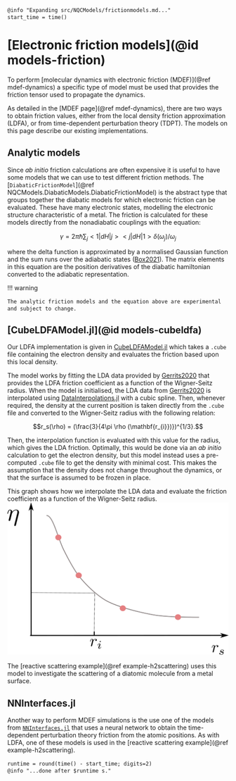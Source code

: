```@setup logging
@info "Expanding src/NQCModels/frictionmodels.md..."
start_time = time()
```
# [Electronic friction models](@id models-friction)

To perform [molecular dynamics with electronic friction (MDEF)](@ref mdef-dynamics)
a specific type of model must be used
that provides the friction tensor used to propagate the dynamics.

As detailed in the [MDEF page](@ref mdef-dynamics), there are two ways to obtain friction
values, either from the local density friction approximation (LDFA), or from time-dependent
perturbation theory (TDPT).
The models on this page describe our existing implementations.

## Analytic models

Since *ab initio* friction calculations are often expensive it is useful to
have some models that we can use to test different friction methods.
The [`DiabaticFrictionModel`](@ref NQCModels.DiabaticModels.DiabaticFrictionModel)
is the abstract type that groups together the diabatic models for which electronic friction can be evaluated.
These have many electronic states, modelling the electronic structure characteristic of a metal. 
The friction is calculated for these models directly from the nonadiabatic couplings
with the equation:
```math
γ = 2\pi\hbar \sum_j <1|dH|j><j|dH|1> \delta(\omega_j) / \omega_j
```
where the delta function is approximated by a normalised Gaussian function and the sum
runs over the adiabatic states ([Box2021](@cite)).
The matrix elements in this equation are the position derivatives of the diabatic hamiltonian
converted to the adiabatic representation.

!!! warning

    The analytic friction models and the equation above are experimental and subject to change.

## [CubeLDFAModel.jl](@id models-cubeldfa)

Our LDFA implementation is given in
[CubeLDFAModel.jl](https://github.com/NQCD/CubeLDFAModel.jl)
which takes a `.cube` file containing the electron density and evaluates the friction based
upon this local density.

The model works by fitting the LDA data provided by [Gerrits2020](@cite) that provides
the LDFA friction coefficient as a function of the Wigner-Seitz radius.
When the model is initialised, the LDA data from [Gerrits2020](@cite) is interpolated
using [DataInterpolations.jl](https://github.com/PumasAI/DataInterpolations.jl)
with a cubic spline.
Then, whenever required, the density at the current position is taken directly from the
`.cube` file and converted to the Wigner-Seitz radius with the following relation:
```math
r_s(\rho) = (\frac{3}{4\pi \rho (\mathbf{r_{i}})})^{1/3}.
```
Then, the interpolation function is evaluated with this value for the radius, which gives
the LDA friction.
Optimally, this would be done via an *ab initio* calculation to get the electron density,
but this model instead uses a pre-computed `.cube` file to get the density with minimal cost.
This makes the assumption that the density does not change throughout the dynamics, or that
the surface is assumed to be frozen in place.

This graph shows how we interpolate the LDA data and evaluate the friction coefficient
as a function of the Wigner-Seitz radius.
![ldfa graph](../assets/figures/ldfa_graph.png)

The [reactive scattering example](@ref example-h2scattering) uses this model to investigate
the scattering of a diatomic molecule from a metal surface.

## NNInterfaces.jl

Another way to perform MDEF simulations is the use one of the models from
[`NNInterfaces.jl`](https://github.com/NQCD/NNInterfaces.jl/) that uses a neural network
to obtain the time-dependent perturbation theory friction from the atomic positions.
As with LDFA, one of these models is used in the
[reactive scattering example](@ref example-h2scattering).

```@setup logging
runtime = round(time() - start_time; digits=2)
@info "...done after $runtime s."
```
